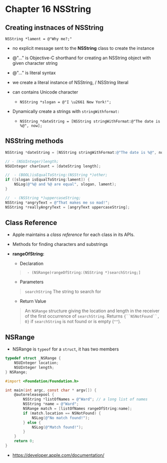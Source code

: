 # Chapter 16 NSString

## Creating instnaces of NSString

`NSString *lament = @"Why me?;"`

-   no explicit message sent to the **NSString** class to create the instance
-   @"..." is Objective-C shorthand for creating an NSString object with given character string
-   @"..." is literal syntax
-   we create a literal instance of NSString, / NSString literal 
-   can contains Unicode character
    -   `NSString *slogan = @"I \u2661 New York!";`

-   Dynamically create a strings with `stringWithformat:`
    -   `NSString *dateString = [NSString stringWithFormat:@"The date is %@", now];`



## NSString methods

```objective-c
NSString *dateString = [NSString stringWithFormat:@"The date is %@", now];

// - (NSUInteger)length; 
NSUInteger charCount = [dateString length];

//	- (BOOL)isEqualToString:(NSString *)other;
if ([slogan isEqualToString:lament]) {
	NSLog(@"%@ and %@ are equal", slogan, lament); 
}

//	- (NSString *)uppercaseString;
NSString *angryText = @"That makes me so mad!";
NSString *reallyAngryText = [angryText uppercaseString];
```

## Class Reference

-   Apple maintains a *class reference* for each class in its APIs.

-   Methods for finding characters and substrings

-   **rangeOfString:**

    -   Declaration      
		
	>  ` - (NSRange)rangeOfString:(NSString *)searchString;]`
	
	-   Parameters 	  
	
	   >    `searchString` The string to search for
	
	-   Return Value	
	
	   >   An `NSRange` structure giving the location and length in the receiver of the first occurrence of `searchString`. Returns `{``NSNotFound``, 0}` if `searchString` is not found or is empty (`""`).
	


## NSRange

-   NSRange is `typeof` for a `struct`, it has two members 

```objective-c
typedef struct _NSRange {
    NSUInteger location;
    NSUInteger length;
} NSRange;

#import <Foundation/Foundation.h>

int main(int argc, const char * argv[]) {
	@autoreleasepool {
		NSString *listOfNames = @"Ward"; // a long list of names
		NSString *name = @"Ward";
		NSRange match = [listOfNames rangeOfString:name];
		if (match.location == NSNotFound) {
			NSLog(@"No match found!");
		} else {
			NSLog(@"Match found!");
		}
	}
	return 0;
}

```

-   https://developer.apple.com/documentation/